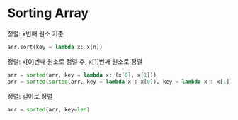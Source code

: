 # Sorting Array

정렬: x번째 원소 기준

```python
arr.sort(key = lambda x: x[n])
```



정렬: x\[0]번째 원소로 정렬 후,  x\[1]번째 원소로 정렬

```python
arr = sorted(arr, key = lambda x: (x[0], x[1]))
arr = sorted(sorted(arr, key = lambda x : x[0]), key = lambda x : x[1])
```

정렬: 길이로 정렬

```python
arr = sorted(arr, key=len)
```
